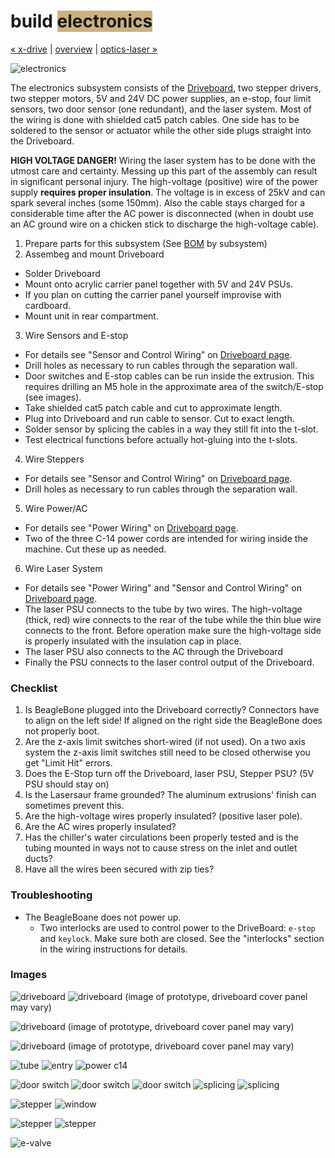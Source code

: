 build <span style="background-color:#ccb17f">electronics</span>
============================

[&#xAB; x-drive](build-x-drive.md) | [overview](assembly.md) | [optics-laser &#xBB;](build-optics-laser.md)

![electronics](http://farm9.staticflickr.com/8397/8700215178_6b84d671e4_z.jpg)


The electronics subsystem consists of the [Driveboard](driveboard.md), two stepper drivers, two stepper motors, 5V and 24V DC power supplies, an e-stop, four limit sensors, two door sensor (one redundant), and the laser system. Most of the wiring is done with shielded cat5 patch cables. One side has to be soldered to the sensor or actuator while the other side plugs straight into the Driveboard.

**HIGH VOLTAGE DANGER!** Wiring the laser system has to be done with the utmost care and certainty. Messing up this part of the assembly can result in significant personal injury. The high-voltage (positive) wire of the power supply **requires proper insulation**. The voltage is in excess of 25kV and can spark several inches (some 150mm). Also the cable stays charged for a considerable time after the AC power is disconnected (when in doubt use an AC ground wire on a chicken stick to discharge the high-voltage cable).


1. Prepare parts for this subsystem (See [BOM](bom.md) by subsystem)
2. Assembeg and mount Driveboard
  - Solder Driveboard
  - Mount onto acrylic carrier panel together with 5V and 24V PSUs.
  - If you plan on cutting the carrier panel yourself improvise with cardboard.
  - Mount unit in rear compartment.
3. Wire Sensors and E-stop
  - For details see "Sensor and Control Wiring" on [Driveboard page](driveboard.md).
  - Drill holes as necessary to run cables through the separation wall.
  - Door switches and E-stop cables can be run inside the extrusion. This requires drilling an M5 hole in the approximate area of the switch/E-stop (see images).
  - Take shielded cat5 patch cable and cut to approximate length.
  - Plug into Driveboard and run cable to sensor. Cut to exact length.
  - Solder sensor by splicing the cables in a way they still fit into the t-slot.
  - Test electrical functions before actually hot-gluing into the t-slots.
4. Wire Steppers
  - For details see "Sensor and Control Wiring" on [Driveboard page](driveboard.md).
  - Drill holes as necessary to run cables through the separation wall.
5. Wire Power/AC
  - For details see "Power Wiring" on [Driveboard page](driveboard.md).
  - Two of the three C-14 power cords are intended for wiring inside the machine. Cut these up as needed.
6. Wire Laser System
  - For details see "Power Wiring" and "Sensor and Control Wiring" on [Driveboard page](driveboard.md).
  - The laser PSU connects to the tube by two wires. The high-voltage (thick, red) wire connects to the rear of the tube while the thin blue wire connects to the front. Before operation make sure the high-voltage side is properly insulated with the insulation cap in place.
  - The laser PSU also connects to the AC through the Driveboard
  - Finally the PSU connects to the laser control output of the Driveboard.


### Checklist

1. Is BeagleBone plugged into the Driveboard correctly? Connectors have to align on the left side! If aligned on the right side the BeagleBone does not properly boot.
2. Are the z-axis limit switches short-wired (if not used). On a two axis system the z-axis limit switches still need to be closed otherwise you get "Limit Hit" errors.
3. Does the E-Stop turn off the Driveboard, laser PSU, Stepper PSU? (5V PSU should stay on)
4. Is the Lasersaur frame grounded? The aluminum extrusions' finish can sometimes prevent this.
5. Are the high-voltage wires properly insulated? (positive laser pole).
6. Are the AC wires properly insulated?
7. Has the chiller's water circulations been properly tested and is the tubing mounted in ways not to cause stress on the inlet and outlet ducts?
8. Have all the wires been secured with zip ties? 


### Troubleshooting

- The BeagleBoane does not power up.
  - Two interlocks are used to control power to the DriveBoard: `e-stop` and `keylock`. Make sure both are closed. See the "interlocks" section in the wiring instructions for details.


### Images

![driveboard](http://farm9.staticflickr.com/8047/8413082007_eb5a234e96_z.jpg)
![driveboard](http://farm9.staticflickr.com/8507/8413520569_4c927e1133_z.jpg)
(image of prototype, driveboard cover panel may vary)

![driveboard](http://farm9.staticflickr.com/8185/8413519529_7ec6882104_z.jpg)
(image of prototype, driveboard cover panel may vary)

![driveboard](http://farm9.staticflickr.com/8081/8414619512_190b059209_z.jpg)
(image of prototype, driveboard cover panel may vary)

![tube](http://farm9.staticflickr.com/8369/8414620484_a230ea38f5_z.jpg)
![entry](http://farm9.staticflickr.com/8216/8414618344_a45a4550b7_z.jpg)
![power c14](http://farm9.staticflickr.com/8517/8413084587_a4d6002e58_z.jpg)

![door switch](http://farm9.staticflickr.com/8336/8414182364_505c9d48b5_z.jpg)
![door switch](http://farm9.staticflickr.com/8194/8414182126_9e9fd85f48_z.jpg)
![door switch](http://farm9.staticflickr.com/8232/8413082741_7128161894_z.jpg)
![splicing](http://farm9.staticflickr.com/8377/8414180946_74fde066d8_z.jpg)
![splicing](http://farm9.staticflickr.com/8183/8413072681_8495e575bf_z.jpg)

![stepper](http://farm9.staticflickr.com/8365/8413083945_7d396cbd4a_z.jpg)
![window](http://farm9.staticflickr.com/8473/8413083729_79fc695741_z.jpg)

![stepper](http://farm9.staticflickr.com/8365/8413083945_7d396cbd4a_z.jpg)
![stepper](http://farm9.staticflickr.com/8043/8413082299_d28b659f07_z.jpg)

![e-valve](http://farm9.staticflickr.com/8238/8414177622_c73c4bfdae_z.jpg)
